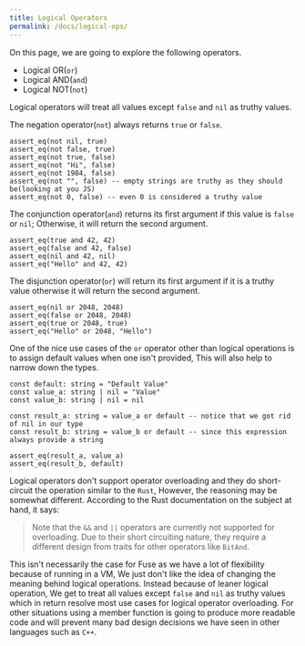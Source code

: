 ```yaml
---
title: Logical Operators
permalink: /docs/logical-ops/
---
```


On this page, we are going to explore the following operators.

  - Logical OR(`or`)
  - Logical AND(`and`)
  - Logical NOT(`not`)

Logical operators will treat all values except `false` and `nil` as truthy values.

The negation operator(`not`) always returns `true` or `false`.

```fuse
assert_eq(not nil, true)
assert_eq(not false, true)
assert_eq(not true, false)
assert_eq(not "Hi", false)
assert_eq(not 1984, false)
assert_eq(not "", false) -- empty strings are truthy as they should be(looking at you JS)
assert_eq(not 0, false) -- even 0 is considered a truthy value
```

The conjunction operator(`and`) returns its first argument if this value is `false` or `nil`; Otherwise, it will return the second argument.

```fuse
assert_eq(true and 42, 42)
assert_eq(false and 42, false)
assert_eq(nil and 42, nil)
assert_eq("Hello" and 42, 42)
```

The disjunction operator(`or`) will return its first argument if it is a truthy value otherwise it will return the second argument.

```fuse
assert_eq(nil or 2048, 2048)
assert_eq(false or 2048, 2048)
assert_eq(true or 2048, true)
assert_eq("Hello" or 2048, "Hello")
```
One of the nice use cases of the `or` operator other than logical operations is to assign default values when one isn't provided, This will also help to narrow down the types.

```fuse
const default: string = "Default Value"
const value_a: string | nil = "Value"
const value_b: string | nil = nil

const result_a: string = value_a or default -- notice that we got rid of nil in our type
const result_b: string = value_b or default -- since this expression always provide a string

assert_eq(result_a, value_a)
assert_eq(result_b, default)
```

Logical operators don't support operator overloading and they do short-circuit the operation similar to the `Rust`, However, the reasoning may be somewhat different. According to the Rust documentation on the subject at hand, it says:

> Note that the `&&` and `||` operators are currently not supported for overloading. Due to their short circuiting nature, they require a different design from traits for other operators like `BitAnd`.

This isn't necessarily the case for Fuse as we have a lot of flexibility because of running in a VM, We just don't like the idea of changing the meaning behind logical operations.
Instead because of leaner logical operation, We get to treat all values except `false` and `nil` as truthy values which in return resolve most use cases for logical operator overloading. For other situations using a member function is going to produce more readable code and will prevent many bad design decisions we have seen in other languages such as `C++`.

